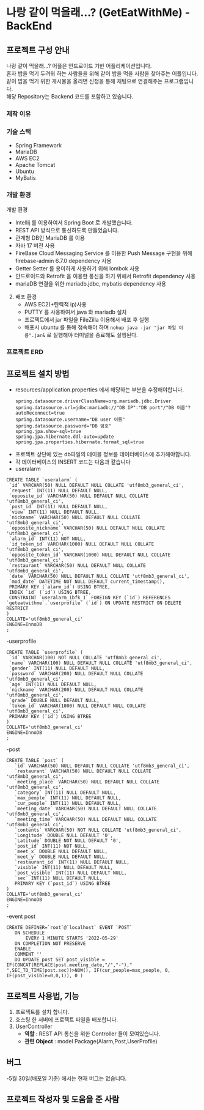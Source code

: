 # 나랑 같이 먹을래...? (GetEatWithMe) -BackEnd

## 프로젝트 구성 안내 
나랑 같이 먹을래...? 어플은 안드로이드 기반 어플리케이션입니다.<br>
혼자 밥을 먹기 두려워 하는 사람들을 위해 같이 밥을 먹을 사람을 찾아주는 어플입니다.<br>
같이 밥을 먹기 위한 게시물을 올리면 신청을 통해 채팅으로 연결해주는 프로그램입니다.<br>
해당 Repository는 Backend 코드를 포함하고 있습니다. <br>

### 제작 이유


### 기술 스택
- Spring Framework
- MariaDB
- AWS EC2
- Apache Tomcat
- Ubuntu
- MyBatis

### 개발 환경
개발 환경
   - Intellij 를 이용하여서 Spring Boot 로 개발했습니다.
   - REST API 방식으로 통신하도록 만들었습니다.
   - 관계형 DB인 MariaDB 를 이용
   - 자바 17 버전 사용
   - FireBase Cloud Messaging Service 를 이용한 Push Message 구현을 위해 firebase-admin 6.7.0 dependency 사용
   - Getter Setter 를 용이하게 사용하기 위해 lombok 사용
   - 안드로이드와 Retrofit 을 이용한 통신을 하기 위해서 Retrofit dependency 사용
   - mariaDB 연결을 위한 mariadb.jdbc, mybatis dependency 사용

2. 배포 환경
   - AWS EC2(+탄력적 ip)사용
   - PUTTY 를 사용하여서 java 와 mariadb 설치
   - 프로젝트에서 jar 파일을 FileZilla 이용해서 배포 후 실행
   - 배포시 ubuntu 를 통해 접속해야 하며
     ```nohup java -jar "jar 파일 이름".jar&```
     로  실행해야 터미널을 종료해도 실행된다.

### 프로젝트 ERD

## 프로젝트 설치 방법
   - resources/application.properties 에서 해당하는 부분을 수정해야합니다.
     ```
     spring.datasource.driverClassName=org.mariadb.jdbc.Driver
     spring.datasource.url=jdbc:mariadb://"DB IP":"DB port"/"DB 이름"?autoReconnect=true
     spring.datasource.username="DB user 이름"
     spring.datasource.password="DB 암호"
     spring.jpa.show-sql=true
     spring.jpa.hibernate.ddl-auto=update
     spring.jpa.properties.hibernate.format_sql=true
      ```
   - 프로젝트 상단에 있는 db파일의 테이블 정보를 데이터베이스에 추가해야합니다.
   - 각 데이터베이스의 INSERT 코드는 다음과 같습니다
   - useralarm
   ```
   CREATE TABLE `useralarm` (
	`id` VARCHAR(50) NULL DEFAULT NULL COLLATE 'utf8mb3_general_ci',
	`request` INT(11) NULL DEFAULT NULL,
	`opposite_id` VARCHAR(50) NULL DEFAULT NULL COLLATE 'utf8mb3_general_ci',
	`post_id` INT(11) NULL DEFAULT NULL,
	`view` INT(11) NULL DEFAULT NULL,
	`nickname` VARCHAR(50) NULL DEFAULT NULL COLLATE 'utf8mb3_general_ci',
	`opposite_nickname` VARCHAR(50) NULL DEFAULT NULL COLLATE 'utf8mb3_general_ci',
	`alarm_id` INT(11) NOT NULL,
	`id_token_id` VARCHAR(1000) NULL DEFAULT NULL COLLATE 'utf8mb3_general_ci',
	`opposite_token_id` VARCHAR(1000) NULL DEFAULT NULL COLLATE 'utf8mb3_general_ci',
	`restaurant` VARCHAR(50) NULL DEFAULT NULL COLLATE 'utf8mb3_general_ci',
	`date` VARCHAR(50) NULL DEFAULT NULL COLLATE 'utf8mb3_general_ci',
	`mod_date` DATETIME NOT NULL DEFAULT current_timestamp(),
	PRIMARY KEY (`alarm_id`) USING BTREE,
	INDEX `id` (`id`) USING BTREE,
	CONSTRAINT `useralarm_ibfk_1` FOREIGN KEY (`id`) REFERENCES `geteatwithme`.`userprofile` (`id`) ON UPDATE RESTRICT ON DELETE RESTRICT
)
COLLATE='utf8mb3_general_ci'
ENGINE=InnoDB
;
   ```
   -userprofile
   ```
   CREATE TABLE `userprofile` (
	`id` VARCHAR(100) NOT NULL COLLATE 'utf8mb3_general_ci',
	`name` VARCHAR(100) NULL DEFAULT NULL COLLATE 'utf8mb3_general_ci',
	`gender` INT(11) NULL DEFAULT NULL,
	`password` VARCHAR(200) NULL DEFAULT NULL COLLATE 'utf8mb3_general_ci',
	`age` INT(11) NULL DEFAULT NULL,
	`nickname` VARCHAR(200) NULL DEFAULT NULL COLLATE 'utf8mb3_general_ci',
	`grade` DOUBLE NULL DEFAULT NULL,
	`token_id` VARCHAR(1000) NULL DEFAULT NULL COLLATE 'utf8mb3_general_ci',
	PRIMARY KEY (`id`) USING BTREE
)
COLLATE='utf8mb3_general_ci'
ENGINE=InnoDB
;
   ```
 -post
 ```
 CREATE TABLE `post` (
	`id` VARCHAR(50) NULL DEFAULT NULL COLLATE 'utf8mb3_general_ci',
	`restaurant` VARCHAR(50) NULL DEFAULT NULL COLLATE 'utf8mb3_general_ci',
	`meeting_place` VARCHAR(50) NULL DEFAULT NULL COLLATE 'utf8mb3_general_ci',
	`category` INT(11) NULL DEFAULT NULL,
	`max_people` INT(11) NULL DEFAULT NULL,
	`cur_people` INT(11) NULL DEFAULT NULL,
	`meeting_date` VARCHAR(50) NULL DEFAULT NULL COLLATE 'utf8mb3_general_ci',
	`meeting_time` VARCHAR(50) NULL DEFAULT NULL COLLATE 'utf8mb3_general_ci',
	`contents` VARCHAR(50) NOT NULL COLLATE 'utf8mb3_general_ci',
	`Longitude` DOUBLE NULL DEFAULT '0',
	`Latitude` DOUBLE NOT NULL DEFAULT '0',
	`post_id` INT(11) NOT NULL,
	`meet_x` DOUBLE NULL DEFAULT NULL,
	`meet_y` DOUBLE NULL DEFAULT NULL,
	`restaurant_id` INT(11) NULL DEFAULT NULL,
	`visible` INT(11) NULL DEFAULT NULL,
	`post_visible` INT(11) NULL DEFAULT NULL,
	`sec` INT(11) NULL DEFAULT NULL,
	PRIMARY KEY (`post_id`) USING BTREE
)
COLLATE='utf8mb3_general_ci'
ENGINE=InnoDB
;
 ```
 -event post
 ```
 CREATE DEFINER=`root`@`localhost` EVENT `POST`
	ON SCHEDULE
		EVERY 1 MINUTE STARTS '2022-05-29'
	ON COMPLETION NOT PRESERVE
	ENABLE
	COMMENT ''
	DO UPDATE post SET post_visible = IF(CONCAT(REPLACE(post.meeting_date,"/","-")," ",SEC_TO_TIME(post.sec))>NOW(), IF(cur_people=max_people, 0, IF(post_visible=0,0,1)), 0 )
 ```
## 프로젝트 사용법, 기능
   1. 프로젝트를 설치 합니다.
   2. 호스팅 한 서버에 프로젝트 파일을 배포합니다.
   3. UserController
      - **역할** : REST API 통신을 위한 Controller 들이 모여있습니다.
      - **관련 Object** : model Package(Alarm,Post,UserProfile)

## 버그
  -5월 30일(배포일 기준) 에서는 현재 버그는 없습니다.

## 프로젝트 작성자 및 도움을 준 사람
